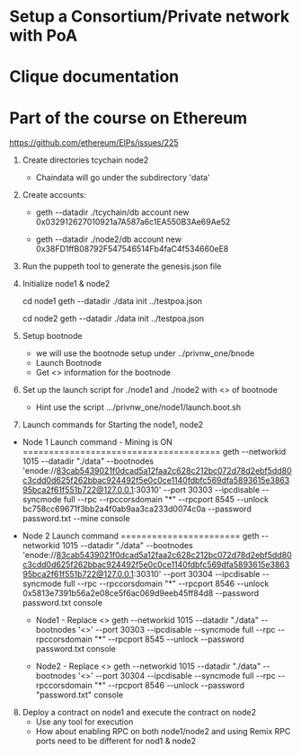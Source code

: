 # Setup a Consortium/Private network with PoA
# Clique documentation
# Part of the course on Ethereum

https://github.com/ethereum/EIPs/issues/225


1. Create directories tcychain   node2
    * Chaindata will go under the subdirectory 'data'
2. Create accounts:
    * geth --datadir ./tcychain/db  account new
    0x032912627010921a7A587a6c1EA550B3Ae69Ae52

    * geth --datadir ./node2/db  account new
    0x38FD1ffB08792F547546514Fb4faC4f534660eE8

3. Run the puppeth tool to generate the genesis.json file

4. Initialize node1 & node2

   cd node1
   geth --datadir ./data init ../testpoa.json

   cd node2
   geth --datadir ./data init ../testpoa.json

5. Setup bootnode 
   * we will use the bootnode setup under ../privnw_one/bnode
   * Launch Bootnode
   * Get <<enode>> information for the bootnode

6. Set up the launch script for ./node1 and ./node2 with <<enode>> of bootnode
   * Hint use the script .../privnw_one/node1/launch.boot.sh

7. Launch commands for Starting the node1, node2

* Node 1 Launch command - Mining is ON
======================================
geth --networkid 1015 --datadir "./data" --bootnodes 'enode://83cab5439021f0dcad5a12faa2c628c212bc072d78d2ebf5dd80c3cdd0d625f262bbac924492f5e0c0ce1140fdbfc569dfa5893615e386395bca2f61f551b722@127.0.0.1:30310'  --port  30303 --ipcdisable --syncmode full --rpc --rpccorsdomain "*" --rpcport 8545 --unlock bc758cc69671f3bb2a4f0ab9aa3ca233d0074c0a --password password.txt --mine console

* Node 2 Launch command
=======================
geth --networkid 1015 --datadir "./data" --bootnodes 'enode://83cab5439021f0dcad5a12faa2c628c212bc072d78d2ebf5dd80c3cdd0d625f262bbac924492f5e0c0ce1140fdbfc569dfa5893615e386395bca2f61f551b722@127.0.0.1:30310'  --port  30304 --ipcdisable --syncmode full --rpc --rpccorsdomain "*" --rpcport 8546 --unlock 0x5813e7391b56a2e08ce5f6ac069d9eeb45ff84d8 --password password.txt   console


    * Node1 - Replace <<enode>>
    geth --networkid 1015 --datadir "./data" --bootnodes '<<enode>>'  --port  30303 --ipcdisable --syncmode full --rpc --rpccorsdomain "*" --rpcport 8545 --unlock --password password.txt console 

    * Node2 - Replace <<enode>>
    geth --networkid 1015 --datadir "./data" --bootnodes '<<enode>>'  --port  30304 --ipcdisable --syncmode full --rpc --rpccorsdomain "*" --rpcport 8546 --unlock --password "password.txt" console 

8. Deploy a contract on node1 and execute the contract on node2
   * Use any tool for execution
   * How about enabling RPC on both node1/node2 and using Remix 
     RPC ports need to be different for nod1 & node2
   